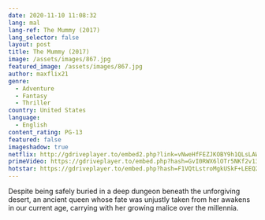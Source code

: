 ```yaml
---
date: 2020-11-10 11:08:32
lang: mal
lang-ref: The Mummy (2017)
lang_selector: false
layout: post
title: The Mummy (2017)
image: /assets/images/867.jpg
featured_image: /assets/images/867.jpg
author: maxflix21
genre:
  - Adventure
  - Fantasy
  - Thriller
country: United States
language:
  - English
content_rating: PG-13
featured: false
imageshadow: true
netflix: http://gdriveplayer.to/embed2.php?link=vNweHfFEZJKOBY9h1QLsLAWSrNQWq7Z9Kc8WGL48P5F3ouvLDkLP8dOoTr9XypFdbCk63RywF2LeyOvOr8l%252Bo9GGKRclYN1wbN77nfwMrEaAqcGRWZT3r5gymAPqI7uyzZZyoNBRzTTVZ%252FaK2z189F0ii1foAFy%252BzXi1SWyQ7aOmu7XXYkp8LJi7spePOiTuGbHvk79AbCZ5kJDj%252B%252BqieV0BRykOBYDRrpfudDcHe7l%252BJLa8zIsRv1j7jh0zp9%252FXlOI0vMzsuqkyhDefb6g%252F9Y
primeVideo: https://gdriveplayer.to/embed.php?hash=GvI0RWX6lOTr5NKf2v13rgYKDn%252B5MMdurD2fe%252BPtitz%252B3ARuZxM2P%252BSPsYjWBS4SlT0qEGV8xlqMiHgwyo%252FpteUCQNqHo8JHmT%252BEZ3Hr7rU%252F2Mbslfq3Sgj3HloBDRUVWGQ7s2t6y2M3jV5soAkeCFU%252FHBkfZHWdkHvDTbA45CKHgrLKFoFDio9bv753LyCjUlxezyUd%252BAIMnJeCYADj5XImXu2%252Fv484JmSc%252FB3fFQlS5i%252BNSHygrOdO%252B3OjWZepwT4V2jOYs8%252FgIs%252FBhXLsEO9D0tymJepSfL30hegPG%252BmV%252FTCjg%252B7XS1UJF017Ltn6cRR4PtYWD2ZgC28O0MbARHBT3kBAkrxWkm%252FRWz9W2z0A%253D%253D
hotstar: https://gdriveplayer.to/embed.php?hash=F1VQtLstroMgkUSkF+LEEQ2f5Xivrqyh93a6hvsnFZmEsmWD8zfhN94V/XYlhwVYPn4P/BjUhfYL+bPWoWbPKfDfYC5t3+E8gDkrqIOtFgG7eFbfqXqWhRhsxD2xUcZFrRB8F2CH+fUG/B2jZqgNEhTcC3qTLTXnACNGYoH8RI/h3GEJ8IHfi5wd53Vy2h4eQuKPbrlxDb0s3j6VgClal3guHEWpFmEcKfjoC8kOowIg==
---
```

Despite being safely buried in a deep dungeon beneath the unforgiving desert, an ancient queen whose fate was unjustly taken from her awakens in our current age, carrying with her growing malice over the millennia.